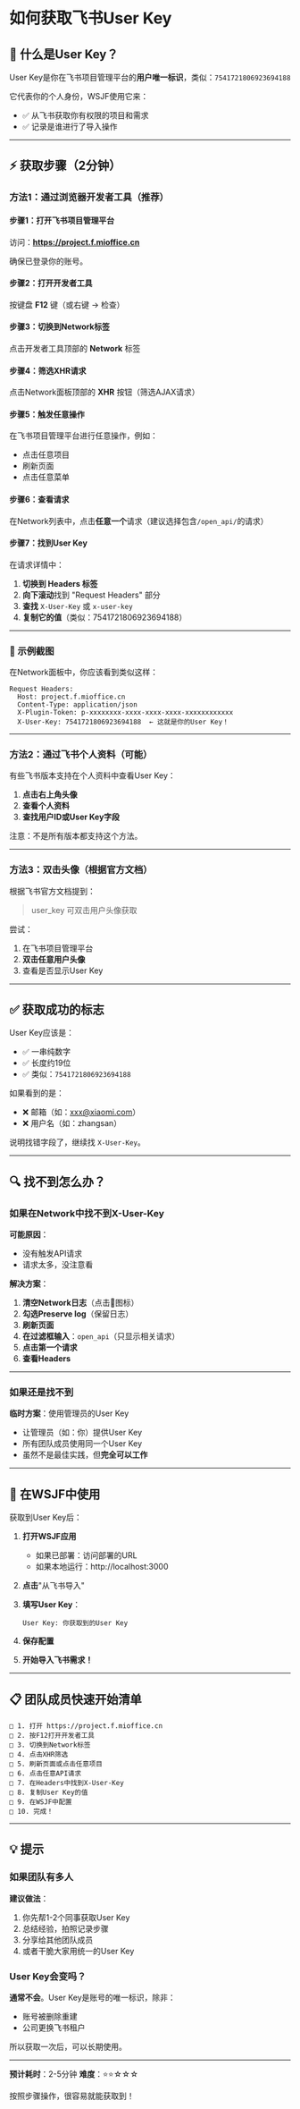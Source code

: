 # 如何获取飞书User Key

## 🎯 什么是User Key？

User Key是你在飞书项目管理平台的**用户唯一标识**，类似：`7541721806923694188`

它代表你的个人身份，WSJF使用它来：
- ✅ 从飞书获取你有权限的项目和需求
- ✅ 记录是谁进行了导入操作

---

## ⚡ 获取步骤（2分钟）

### 方法1：通过浏览器开发者工具（推荐）

#### 步骤1：打开飞书项目管理平台

访问：**https://project.f.mioffice.cn**

确保已登录你的账号。

#### 步骤2：打开开发者工具

按键盘 **F12** 键（或右键 → 检查）

#### 步骤3：切换到Network标签

点击开发者工具顶部的 **Network** 标签

#### 步骤4：筛选XHR请求

点击Network面板顶部的 **XHR** 按钮（筛选AJAX请求）

#### 步骤5：触发任意操作

在飞书项目管理平台进行任意操作，例如：
- 点击任意项目
- 刷新页面
- 点击任意菜单

#### 步骤6：查看请求

在Network列表中，点击**任意一个**请求（建议选择包含`/open_api/`的请求）

#### 步骤7：找到User Key

在请求详情中：

1. **切换到 Headers 标签**
2. **向下滚动**找到 "Request Headers" 部分
3. **查找** `X-User-Key` 或 `x-user-key`
4. **复制它的值**（类似：7541721806923694188）

---

### 📸 示例截图

在Network面板中，你应该看到类似这样：

```
Request Headers:
  Host: project.f.mioffice.cn
  Content-Type: application/json
  X-Plugin-Token: p-xxxxxxxx-xxxx-xxxx-xxxx-xxxxxxxxxxxx
  X-User-Key: 7541721806923694188  ← 这就是你的User Key！
```

---

### 方法2：通过飞书个人资料（可能）

有些飞书版本支持在个人资料中查看User Key：

1. **点击右上角头像**
2. **查看个人资料**
3. **查找用户ID或User Key字段**

注意：不是所有版本都支持这个方法。

---

### 方法3：双击头像（根据官方文档）

根据飞书官方文档提到：

> user_key 可双击用户头像获取

尝试：
1. 在飞书项目管理平台
2. **双击任意用户头像**
3. 查看是否显示User Key

---

## ✅ 获取成功的标志

User Key应该是：
- ✅ 一串纯数字
- ✅ 长度约19位
- ✅ 类似：`7541721806923694188`

如果看到的是：
- ❌ 邮箱（如：xxx@xiaomi.com）
- ❌ 用户名（如：zhangsan）

说明找错字段了，继续找 `X-User-Key`。

---

## 🔍 找不到怎么办？

### 如果在Network中找不到X-User-Key

**可能原因**：
- 没有触发API请求
- 请求太多，没注意看

**解决方案**：
1. **清空Network日志**（点击🚫图标）
2. **勾选Preserve log**（保留日志）
3. **刷新页面**
4. **在过滤框输入**：`open_api`（只显示相关请求）
5. **点击第一个请求**
6. **查看Headers**

---

### 如果还是找不到

**临时方案**：使用管理员的User Key

- 让管理员（如：你）提供User Key
- 所有团队成员使用同一个User Key
- 虽然不是最佳实践，但**完全可以工作**

---

## 🎯 在WSJF中使用

获取到User Key后：

1. **打开WSJF应用**
   - 如果已部署：访问部署的URL
   - 如果本地运行：http://localhost:3000

2. **点击**"从飞书导入"

3. **填写User Key**：
   ```
   User Key: 你获取到的User Key
   ```

4. **保存配置**

5. **开始导入飞书需求！**

---

## 📋 团队成员快速开始清单

```
□ 1. 打开 https://project.f.mioffice.cn
□ 2. 按F12打开开发者工具
□ 3. 切换到Network标签
□ 4. 点击XHR筛选
□ 5. 刷新页面或点击任意项目
□ 6. 点击任意API请求
□ 7. 在Headers中找到X-User-Key
□ 8. 复制User Key的值
□ 9. 在WSJF中配置
□ 10. 完成！
```

---

## 💡 提示

### 如果团队有多人

**建议做法**：
1. 你先帮1-2个同事获取User Key
2. 总结经验，拍照记录步骤
3. 分享给其他团队成员
4. 或者干脆大家用统一的User Key

### User Key会变吗？

**通常不会**。User Key是账号的唯一标识，除非：
- 账号被删除重建
- 公司更换飞书租户

所以获取一次后，可以长期使用。

---

**预计耗时**：2-5分钟
**难度**：⭐⭐☆☆☆

按照步骤操作，很容易就能获取到！
